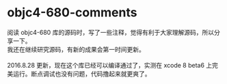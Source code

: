 # objc4-680-comments
阅读 objc4-680 库的源码时，写了一些注释，觉得有利于大家理解源码，所以分享一下。<br>
我还在继续研究源码，有新的成果会第一时间更新。<br><br>
2016.8.28 更新，现在这个库已经可以编译通过了，实测在 xcode 8 beta6 上完美运行。断点调试也没有问题，代码撸起来就更爽了。
